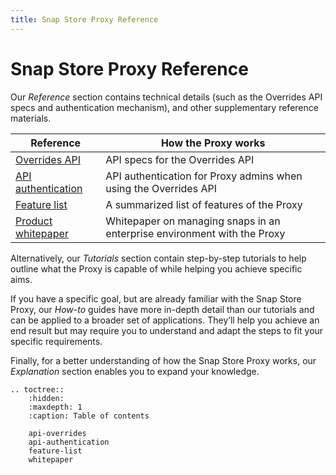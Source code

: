 ```yaml
---
title: Snap Store Proxy Reference
---
```


# Snap Store Proxy Reference

Our *Reference* section contains technical details (such as the Overrides API specs and
authentication mechanism), and other supplementary reference materials.

| **Reference**                               | How the Proxy works                                                      |
|---------------------------------------------|--------------------------------------------------------------------------|
| [Overrides API](api-overrides.md)           | API specs for the Overrides API                                          |
| [API authentication](api-authentication.md) | API authentication for Proxy admins when using the Overrides API         |
| [Feature list](feature-list.md)             | A summarized list of features of the Proxy                               |
| [Product whitepaper](whitepaper.md)         | Whitepaper on managing snaps in an enterprise environment with the Proxy |

Alternatively, our *Tutorials* section contain step-by-step tutorials to help outline
what the Proxy is capable of while helping you achieve specific aims.

If you have a specific goal, but are already familiar with the Snap Store Proxy,
our *How-to* guides have more in-depth detail than our tutorials and can be applied to
a broader set of applications. They’ll help you achieve an end result but may require
you to understand and adapt the steps to fit your specific requirements.

Finally, for a better understanding of how the Snap Store Proxy works, our *Explanation*
section enables you to expand your knowledge.

```{eval-rst}
.. toctree::
    :hidden:
    :maxdepth: 1
    :caption: Table of contents 

    api-overrides
    api-authentication
    feature-list
    whitepaper
```